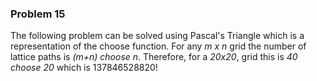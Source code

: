 ### Problem 15

The following problem can be solved using Pascal's Triangle which is a representation of the choose function. For any _m x n_ grid the number of lattice paths is _(m+n) choose n_. Therefore, for a _20x20_, grid this is _40 choose 20_ which is 137846528820! 
